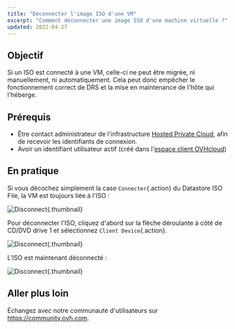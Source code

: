 ```yaml
---
title: "Déconnecter l'image ISO d'une VM"
excerpt: "Comment déconnecter une image ISO d'une machine virtuelle ?"
updated: 2022-04-27
---
```


## Objectif

Si un ISO est connecté à une VM, celle-ci ne peut être migrée, ni manuellement, ni automatiquement. Cela peut donc empêcher le fonctionnement correct de DRS et la mise en maintenance de l'hôte qui l'héberge.

## Prérequis

- Être contact administrateur de l'infrastructure [Hosted Private Cloud](https://www.ovhcloud.com/fr-ca/enterprise/products/hosted-private-cloud/), afin de recevoir les identifiants de connexion.
- Avoir un identifiant utilisateur actif (créé dans l'[espace client OVHcloud](https://ca.ovh.com/auth/?action=gotomanager&from=https://www.ovh.com/ca/fr/&ovhSubsidiary=qc))

## En pratique

Si vous décochez simplement la case `Connecter`{.action} du Datastore ISO File, la VM est toujours liée à l'ISO :

![Disconnect](disconnect1.png){.thumbnail}

Pour déconnecter l'ISO, cliquez d'abord sur la flèche déroulante à côté de CD/DVD drive 1 et sélectionnez `Client Device`{.action}.

![Disconnect](disconnect2.png){.thumbnail}

L'ISO est maintenant déconnecté :

![Disconnect](disconnect3.png){.thumbnail}

## Aller plus loin

Échangez avec notre communauté d'utilisateurs sur <https://community.ovh.com>.